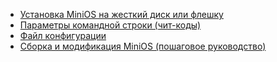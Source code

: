 * [Установка MiniOS на жесткий диск или флешку](https://github.com/minios-linux/minios-live/wiki/%D0%A3%D1%81%D1%82%D0%B0%D0%BD%D0%BE%D0%B2%D0%BA%D0%B0-MiniOS-%D0%BD%D0%B0-%D0%B6%D1%91%D1%81%D1%82%D0%BA%D0%B8%D0%B9-%D0%B4%D0%B8%D1%81%D0%BA-%D0%B8%D0%BB%D0%B8-%D1%84%D0%BB%D0%B5%D1%88%D0%BA%D1%83)
* [Параметры командной строки (чит-коды)](https://github.com/minios-linux/minios-live/wiki/%D0%9F%D0%B0%D1%80%D0%B0%D0%BC%D0%B5%D1%82%D1%80%D1%8B-%D0%BA%D0%BE%D0%BC%D0%B0%D0%BD%D0%B4%D0%BD%D0%BE%D0%B9-%D1%81%D1%82%D1%80%D0%BE%D0%BA%D0%B8-(%D1%87%D0%B8%D1%82-%D0%BA%D0%BE%D0%B4%D1%8B))
* [Файл конфигурации](https://github.com/minios-linux/minios-live/wiki/%D0%A4%D0%B0%D0%B9%D0%BB-%D0%BA%D0%BE%D0%BD%D1%84%D0%B8%D0%B3%D1%83%D1%80%D0%B0%D1%86%D0%B8%D0%B8)
* [Сборка и модификация MiniOS (пошаговое руководство)](https://github.com/minios-linux/minios-live/wiki/%D0%A1%D0%B1%D0%BE%D1%80%D0%BA%D0%B0-%D0%B8-%D0%BC%D0%BE%D0%B4%D0%B8%D1%84%D0%B8%D0%BA%D0%B0%D1%86%D0%B8%D1%8F-MiniOS-(%D0%BF%D0%BE%D1%88%D0%B0%D0%B3%D0%BE%D0%B2%D0%BE%D0%B5-%D1%80%D1%83%D0%BA%D0%BE%D0%B2%D0%BE%D0%B4%D1%81%D1%82%D0%B2%D0%BE))